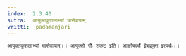 ```yaml
---
index:  2.3.40
sutra:  आयुक्तकुशलाभ्यां चासेवायाम्
vritti:  padamanjari
---
```


	आयुक्तकुशलाभ्यां चासेवायाम्।। आयुक्तो गौः शकट इति। आङीषदर्थे ईषद्युक्त इत्यर्थः।।
